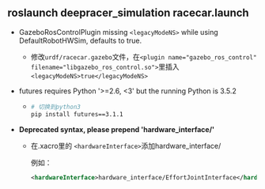 ## roslaunch deepracer_simulation racecar.launch

* GazeboRosControlPlugin missing `<legacyModeNS>` while using DefaultRobotHWSim, defaults to true.
  * 修改`urdf/racecar.gazebo`文件，在`<plugin name="gazebo_ros_control" filename="libgazebo_ros_control.so">`里插入`<legacyModeNS>true</legacyModeNS>`

* futures requires Python '>=2.6, <3' but the running Python is 3.5.2

  * ```bash
    # 切换到python3
    pip install futures==3.1.1
    ```

* **Deprecated syntax, please prepend 'hardware_interface/'**

  * 在.xacro里的 `<hardwareInterface>`添加hardware_interface/

    例如：

    ```xml
    <hardwareInterface>hardware_interface/EffortJointInterface</hardwareInterface>
    ```

    

